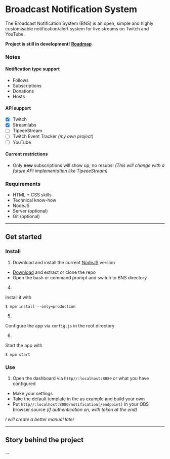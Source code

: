 # Broadcast Notification System
The Broadcast Notification System (BNS) is an open, simple and highly customisable notification/alert system for live streams on Twitch and YouTube.

**Project is still in development!**
**[Roadmap]()**

### Notes

#### Notification type support
-   Follows
-   Subscriptions
-   Donations
-   Hosts

#### API support
-   [x] Twitch
-   [x] Streamlabs
-   [ ] TipeeeStream
-   [ ] Twitch Event Tracker *(my own project)*
-   [ ] YouTube

#### Current restrictions
-   Only **new** subscriptions will show up, no resubs! *(This will change with a future API implementation like TipeeeStream)*

### Requirements
-   HTML + CSS skills
-   Technical know-how
-   NodeJS
-   Server (optional)
-   Git (optional)

***

## Get started

### Install

1.  Download and install the current [NodeJS](https://nodejs.org) version
-   [Download]() and extract or clone the repo
-   Open the bash or command prompt and switch to BNS directory

4.
Install it with

`$ npm install --only=production`

5.
Configure the app via `config.js` in the root directory

6.
Start the app with

`$ npm start`


### Use

1.  Open the dashboard via `http//:localhost:8080` or what you have configured
-   Make your settings
-   Take the default template in the as example and build your own
-   Put `http//:localhost:8080/notification[/endpoint]` in your OBS browser source *(if authentication on, with token at the end)*

*I will create a better manual later*

***

## Story behind the project
...
